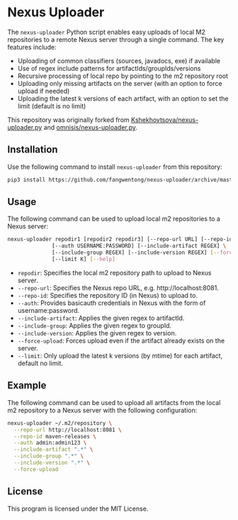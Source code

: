 # Nexus Uploader

The `nexus-uploader` Python script enables easy uploads of local M2 repositories to a remote Nexus server through a
single command. The key features include:

- Uploading of common classifiers (sources, javadocs, exe) if available
- Use of regex include patterns for artifactIds/groupIds/versions
- Recursive processing of local repo by pointing to the m2 repository root
- Uploading only missing artifacts on the server (with an option to force upload if needed)
- Uploading the latest k versions of each artifact, with an option to set the limit (default is no limit)

This repository was originally forked
from [Kshekhovtsova/nexus-uploader.py](https://gist.github.com/Kshekhovtsova/b8c8aca31b58e9f766df449e96ad8d3d)
and [omnisis/nexus-uploader.py](https://gist.github.com/omnisis/9ecae6baf161d19206a5420bddffe1fc).

## Installation

Use the following command to install `nexus-uploader` from this repository:

```bash
pip3 install https://github.com/fangwentong/nexus-uploader/archive/master.zip
```

## Usage

The following command can be used to upload local m2 repositories to a Nexus server:

```bash
nexus-uploader repodir1 [repodir2 repodir3] [--repo-url URL] [--repo-id ID] \
              [--auth USERNAME:PASSWORD] [--include-artifact REGEX] \
              [--include-group REGEX] [--include-version REGEX] [--force-upload] \
              [--limit K] [--help]
```

- `repodir`: Specifies the local m2 repository path to upload to Nexus server.
- `--repo-url`: Specifies the Nexus repo URL, e.g. http://localhost:8081.
- `--repo-id`: Specifies the repository ID (in Nexus) to upload to.
- `--auth`: Provides basicauth credentials in Nexus with the form of username:password.
- `--include-artifact`: Applies the given regex to artifactId.
- `--include-group`: Applies the given regex to groupId.
- `--include-version`: Applies the given regex to version.
- `--force-upload`: Forces upload even if the artifact already exists on the server.
- `--limit`: Only upload the latest k versions (by mtime) for each artifact, default no limit.

## Example

The following command can be used to upload all artifacts from the local m2 repository to a Nexus server with the
following configuration:

```bash
nexus-uploader ~/.m2/repository \
  --repo-url http://localhost:8081 \
  --repo-id maven-releases \
  --auth admin:admin123 \
  --include-artifact ".*" \
  --include-group ".*" \
  --include-version ".*" \
  --force-upload
```

## License

This program is licensed under the MIT License.